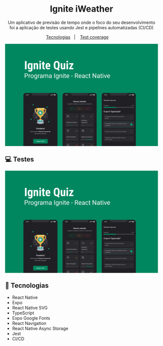 <h1 align="center"> Ignite iWeather </h1>

<p align="center">
 Um aplicativo de previsão de tempo onde o foco do seu desenvolvimento foi a aplicação de testes usando Jest e pipelines automatizadas (CI/CD) <br/>
</p>

<p align="center">
  <a href="#-tecnologias">Tecnologias</a>&nbsp;&nbsp;&nbsp;|&nbsp;&nbsp;&nbsp;
  <a href="#-testes">Test coverage</a>&nbsp;&nbsp;&nbsp; &nbsp;&nbsp;&nbsp;
</p>

<p align="center">
    <img align="center" src="https://github.com/IgorGMendonca/IgniteQuiz/blob/master/assets/capa.png" alt="capa"/>
</p>

## 💻 Testes

<p align="center">
    <img align="center" src="https://github.com/IgorGMendonca/IgniteQuiz/blob/master/assets/capa.png" alt="capa"/>
</p>


## 🚀 Tecnologias

- React Native
- Expo
- React Native SVG
- TypeScript
- Expo Google Fonts
- React Navigation
- React Native Async Storage
- Jest
- CI/CD